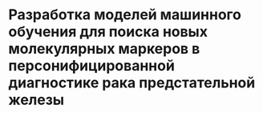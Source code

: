 # Разработка моделей машинного обучения для поиска новых молекулярных маркеров в персонифицированной диагностике рака предстательной железы
